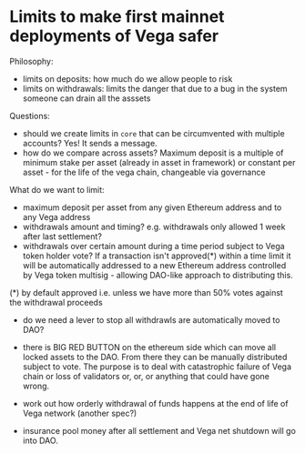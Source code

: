 # Limits to make first mainnet deployments of Vega safer

Philosophy:
- limits on deposits: how much do we allow people to risk 
- limits on withdrawals: limits the danger that due to a bug in the system someone can drain all the asssets 

Questions: 
- should we create limits in `core` that can be circumvented with multiple accounts? Yes! It sends a message. 
- how do we compare across assets? Maximum deposit is a multiple of minimum stake per asset (already in asset in framework) or constant per asset - for the life of the vega chain, changeable via governance

What do we want to limit:
- maximum deposit per asset from any given Ethereum address and to any Vega address
- withdrawals amount and timing? e.g. withdrawals only allowed 1 week after last settlement?
- withdrawals over certain amount during a time period subject to Vega token holder vote? If a transaction isn't approved(*) within a time limit it will be automatically addressed to a new Ethereum address controlled by Vega token multisig - allowing DAO-like approach to distributing this.

(*) by default approved i.e. unless we have more than 50% votes against the withdrawal proceeds 

- do we need a lever to stop all withdrawls are automatically moved to DAO? 

- there is BIG RED BUTTON on the ethereum side which can move all locked assets to the DAO. From there they can be manually distributed subject to vote. The purpose is to deal with catastrophic failure of Vega chain or loss of validators or, or, or anything that could have gone wrong.

- work out how orderly withdrawal of funds happens at the end of life of Vega network (another spec?)

- insurance pool money after all settlement and Vega net shutdown will go into DAO.







